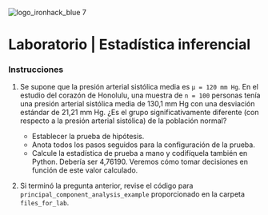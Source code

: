 ![logo_ironhack_blue 7](https://user-images.githubusercontent.com/23629340/40541063-a07a0a8a-601a-11e8-91b5-2f13e4e6b441.png)

# Laboratorio | Estadística inferencial


### Instrucciones

1. Se supone que la presión arterial sistólica media es `μ = 120 mm Hg`. En el estudio del corazón de Honolulu, una muestra de `n = 100` personas tenía una presión arterial sistólica media de 130,1 mm Hg con una desviación estándar de 21,21 mm Hg. ¿Es el grupo significativamente diferente (con respecto a la presión arterial sistólica) de la población normal?

   - Establecer la prueba de hipótesis.
   - Anota todos los pasos seguidos para la configuración de la prueba.
   - Calcule la estadística de prueba a mano y codifíquela también en Python. Debería ser 4,76190. Veremos cómo tomar decisiones en función de este valor calculado.

2. Si terminó la pregunta anterior, revise el código para `principal_component_analysis_example` proporcionado en la carpeta `files_for_lab`.